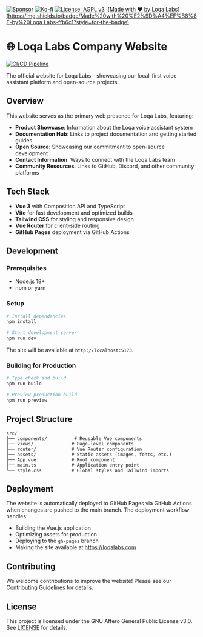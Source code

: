 [![Sponsor](https://img.shields.io/badge/Sponsor-Loqa-ff69b4?logo=githubsponsors&style=for-the-badge)](https://github.com/sponsors/annabarnes1138)
[![Ko-fi](https://img.shields.io/badge/Buy%20me%20a%20coffee-Ko--fi-FF5E5B?logo=ko-fi&logoColor=white&style=for-the-badge)](https://ko-fi.com/annabarnes)
[![License: AGPL v3](https://img.shields.io/badge/License-AGPL--3.0-blue?style=for-the-badge)](LICENSE)
[![Made with ❤️ by Loqa Labs](https://img.shields.io/badge/Made%20with%20%E2%9D%A4%EF%B8%8F-by%20Loqa Labs-ffb6c1?style=for-the-badge)](https://loqalabs.com)

# 🌐 Loqa Labs Company Website

[![CI/CD Pipeline](https://github.com/loqalabs/www-loqalabs-com/actions/workflows/deploy.yml/badge.svg)](https://github.com/loqalabs/www-loqalabs-com/actions/workflows/deploy.yml)

The official website for Loqa Labs - showcasing our local-first voice assistant platform and open-source projects.

## Overview

This website serves as the primary web presence for Loqa Labs, featuring:

- **Product Showcase**: Information about the Loqa voice assistant system
- **Documentation Hub**: Links to project documentation and getting started guides  
- **Open Source**: Showcasing our commitment to open-source development
- **Contact Information**: Ways to connect with the Loqa Labs team
- **Community Resources**: Links to GitHub, Discord, and other community platforms

## Tech Stack

- **Vue 3** with Composition API and TypeScript
- **Vite** for fast development and optimized builds
- **Tailwind CSS** for styling and responsive design
- **Vue Router** for client-side routing
- **GitHub Pages** deployment via GitHub Actions

## Development

### Prerequisites

- Node.js 18+
- npm or yarn

### Setup

```bash
# Install dependencies
npm install

# Start development server
npm run dev
```

The site will be available at `http://localhost:5173`.

### Building for Production

```bash
# Type check and build
npm run build

# Preview production build
npm run preview
```

## Project Structure

```
src/
├── components/          # Reusable Vue components
├── views/              # Page-level components
├── router/             # Vue Router configuration
├── assets/             # Static assets (images, fonts, etc.)
├── App.vue             # Root component
├── main.ts             # Application entry point
└── style.css           # Global styles and Tailwind imports
```

## Deployment

The website is automatically deployed to GitHub Pages via GitHub Actions when changes are pushed to the main branch. The deployment workflow handles:

- Building the Vue.js application
- Optimizing assets for production
- Deploying to the `gh-pages` branch
- Making the site available at https://loqalabs.com

## Contributing

We welcome contributions to improve the website! Please see our [Contributing Guidelines](https://github.com/loqalabs/loqa/blob/main/CONTRIBUTING.md) for details.

## License

This project is licensed under the GNU Affero General Public License v3.0. See [LICENSE](LICENSE) for details.
